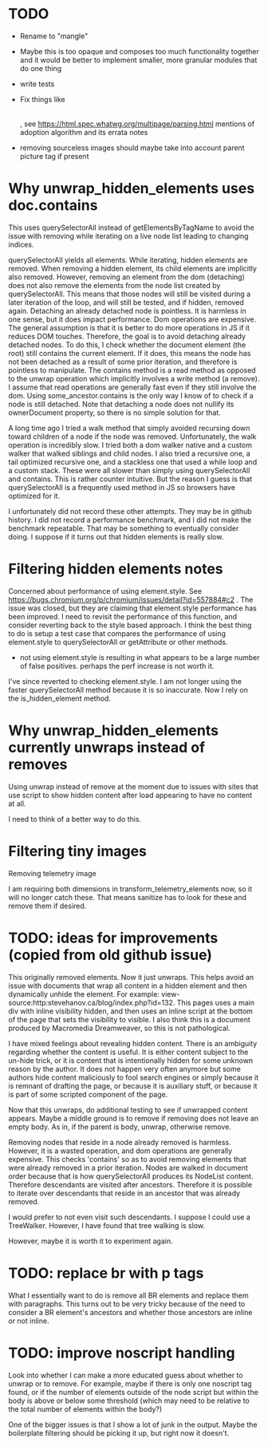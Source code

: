 
# TODO

* Rename to "mangle"

* Maybe this is too opaque and composes too much functionality together and
it would be better to implement smaller, more granular modules that do one
thing

* write tests
* Fix things like <b><table></table></b>, see https://html.spec.whatwg.org/multipage/parsing.html mentions of adoption
algorithm and its errata notes
* removing sourceless images should maybe take into account parent picture tag
if present

# Why unwrap_hidden_elements uses doc.contains

This uses querySelectorAll instead of getElementsByTagName to avoid the issue
with removing while iterating on a live node list leading to changing indices.

querySelectorAll yields all elements. While iterating, hidden elements are
removed. When removing a hidden element, its child elements are implicitly
also removed. However, removing an element from the dom (detaching) does not
also remove the elements from the node list created by querySelectorAll. This
means that those nodes will still be visited during a later iteration of the
loop, and will still be tested, and if hidden, removed again. Detaching an
already detached node is pointless. It is harmless in one sense, but it does
impact performance. Dom operations are expensive. The general assumption is that
it is better to do more operations in JS if it reduces DOM touches. Therefore,
the goal is to avoid detaching already detached nodes. To do this, I check
whether the document element (the root) still contains the current element. If
it does, this means the node has not been detached as a result of some prior
iteration, and therefore is pointless to manipulate. The contains method is a
read method as opposed to the unwrap operation which implicitly involves a
write method (a remove). I assume that read operations are generally fast even
if they still involve the dom. Using some_ancestor.contains is the only way
I know of to check if a node is still detached. Note that detaching a node
does not nullify its ownerDocument property, so there is no simple solution
for that.

A long time ago I tried a walk method that simply avoided recursing down toward
children of a node if the node was removed. Unfortunately, the walk operation
is incredibly slow. I tried both a dom walker native and a custom walker that
walked siblings and child nodes. I also tried a recursive one, a tail optimized
recursive one, and a stackless one that used a while loop and a custom stack.
These were all slower than simply using querySelectorAll and contains. This is
rather counter intuitive. But the reason I guess is that querySelectorAll is
a frequently used method in JS so browsers have optimized for it.

I unfortunately did not record these other attempts. They may be in github
history. I did not record a performance benchmark, and I did not make the
benchmark repeatable. That may be something to eventually consider doing. I
suppose if it turns out that hidden elements is really slow.

# Filtering hidden elements notes

Concerned about performance of using element.style. See https://bugs.chromium.org/p/chromium/issues/detail?id=557884#c2 . The issue was
closed, but they are claiming that element.style performance has been improved.
I need to revisit the performance of this function, and consider reverting back
to the style based approach. I think the best thing to do is setup a test case
that compares the performance of using element.style to querySelectorAll or
getAttribute or other methods.

- not using element.style is resulting in what appears to be a large number of
false positives. perhaps the perf increase is not worth it.

I've since reverted to checking element.style. I am not longer using the faster
querySelectorAll method because it is so inaccurate. Now I rely on the
is_hidden_element method.

# Why unwrap_hidden_elements currently unwraps instead of removes

Using unwrap instead of remove at the moment due to issues with
sites that use script to show hidden content after load appearing to have
no content at all.

I need to think of a better way to do this.

# Filtering tiny images

Removing telemetry image <img src="s.gif" height="1" width="0">

I am requiring both dimensions in transform_telemetry_elements now, so it
will no longer catch these. That means sanitize has to look for these and
remove them if desired.

# TODO: ideas for improvements (copied from old github issue)

This originally removed elements. Now it just unwraps. This helps avoid an issue with documents that wrap all content in a hidden element and then dynamically unhide the element. For example: view-source:http:stevehanov.ca/blog/index.php?id=132. This pages uses a main div with inline visibility hidden, and then uses an inline script at the bottom of the page that sets the visibility to visible. I also think this is a document produced by Macromedia Dreamweaver, so this is not pathological.

I have mixed feelings about revealing hidden content. There is an ambiguity regarding whether the content is useful. It is either content subject to the un-hide trick, or it is content that is intentionally hidden for some unknown reason by the author. It does not happen very often anymore but some authors hide content maliciously to fool search engines or simply because it is remnant of drafting the page, or because it is auxiliary stuff, or because it is part of some scripted component of the page.

Now that this unwraps, do additional testing to see if unwrapped content appears. Maybe a middle ground is to remove if removing does not leave an empty body. As in, if the parent is body, unwrap, otherwise remove.

Removing nodes that reside in a node already removed is harmless. However, it is a wasted operation, and dom operations are generally expensive. This checks 'contains' so as to avoid removing elements that were already removed in a prior iteration. Nodes are walked in document order because that is how querySelectorAll produces its NodeList content. Therefore descendants are visited after ancestors. Therefore it is possible to iterate over descendants that reside in an ancestor that was already removed.

I would prefer to not even visit such descendants. I suppose I could use a TreeWalker. However, I have found that tree walking is slow.

However, maybe it is worth it to experiment again.

# TODO: replace br with p tags

What I essentially want to do is remove all BR elements and replace them with paragraphs. This turns out to be very tricky because of the need to consider a BR element's ancestors and whether those ancestors are inline or not inline.

# TODO: improve noscript handling

Look into whether I can make a more educated guess about whether to unwrap or to remove. For example, maybe if there is only one noscript tag found, or if the number of elements outside of the node script but within the body is above or below some threshold (which may need to be relative to the total number of elements within the body?)

One of the bigger issues is that I show a lot of junk in the output. Maybe the boilerplate filtering should be picking it up, but right now it doesn't.
